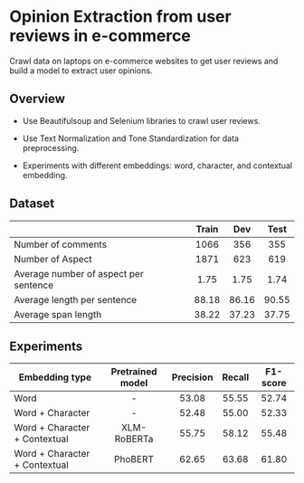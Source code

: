 # Opinion Extraction from user reviews in e-commerce
Crawl data on laptops on e-commerce websites to get user reviews and build a model to extract user opinions.
## Overview
* Use Beautifulsoup and Selenium libraries to crawl user reviews. 

* Use Text Normalization and Tone Standardization for data preprocessing. 

* Experiments with different embeddings: word, character, and contextual embedding.  

## Dataset
|         | Train           | Dev  | Test |
| ------------- |:-------------:| :-------------: | :-------------: | 
| Number of comments      | 1066 | 356 | 355 | 
| Number of Aspect       | 1871 | 623 | 619 | 
| Average number of aspect per sentence | 1.75 | 1.75 | 1.74|
| Average length per sentence | 88.18 | 86.16 | 90.55 |
| Average span length | 38.22 | 37.23 | 37.75 |

## Experiments
|  Embedding type       | Pretrained model |Precision           | Recall  | F1-score |
| ------------- |:-------------:|:-------------:| :-------------: | :-------------: | 
| Word      | - |53.08 | 55.55 | 52.74 |
| Word + Character| -       | 52.48 | 55.00 | 52.33 |
| Word + Character + Contextual | XLM-RoBERTa| 55.75 | 58.12 | 55.48 |
| Word + Character + Contextual | PhoBERT| 62.65 | 63.68 | 61.80 |

